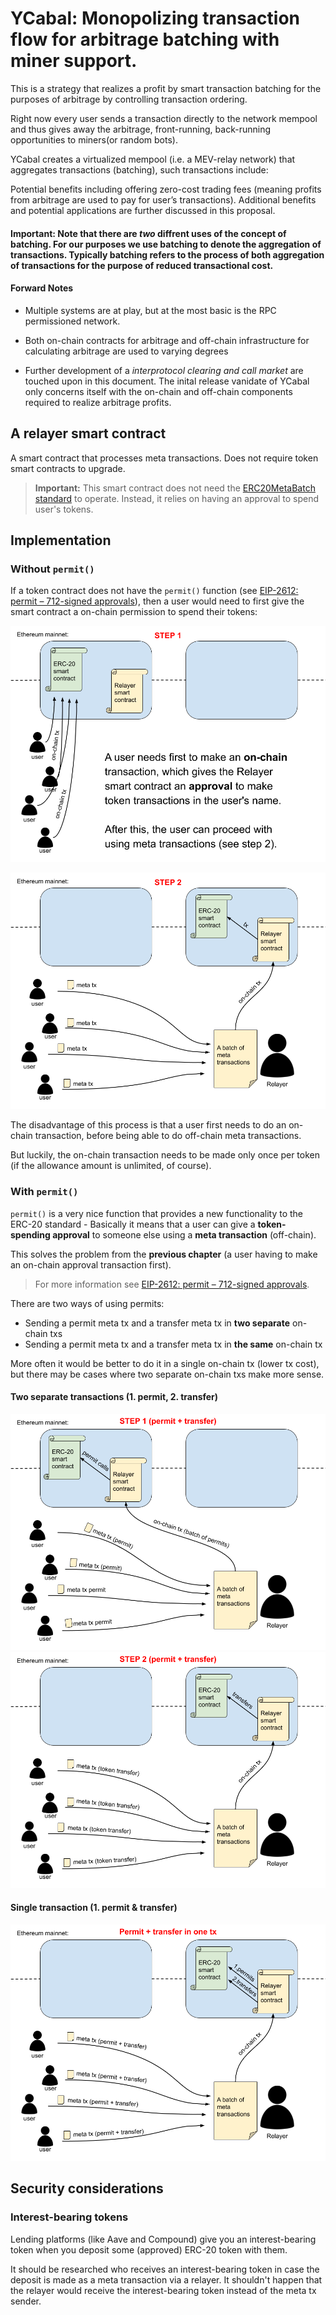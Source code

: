 
<!--
----
title: Backbone Cabal 
status soft proposal, draft
version: 0.2.8
platforms: sushiswap, yearn finance, keep3r
---
-->

# YCabal: Monopolizing transaction flow for arbitrage batching with miner support.

This is a strategy that realizes a profit by smart transaction batching for the purposes of arbitrage by controlling transaction ordering.

Right now every user sends a transaction directly to the network mempool and thus gives away the arbitrage, front-running, back-running opportunities to miners(or random bots).

YCabal creates a virtualized mempool (i.e. a MEV-relay network) that aggregates transactions (batching), such transactions include:

Potential benefits including offering zero-cost trading fees (meaning profits from arbitrage are used to pay for user’s transactions). Additional benefits and potential applications are further discussed in this proposal.

#### Important: Note that there are *two* diffrent uses of the concept of **batching**. For our purposes we use **batching** to denote the aggregation of transactions. Typically batching refers to the process of both aggregation of transactions for the purpose of reduced transactional cost. 

#### Forward Notes 

- Multiple systems are at play, but at the most basic is the RPC permissioned network. 

- Both on-chain contracts for arbitrage and off-chain infrastructure for calculating  arbitrage are used to varying degrees

- Further development of a *interprotocol clearing and call market* are touched upon in this document. The inital release vanidate of YCabal only concerns itself 
with the on-chain and off-chain components required to realize arbitrage profits.


## A relayer smart contract

A smart contract that processes meta transactions. Does not require token smart contracts to upgrade.

> **Important:** This smart contract does not need the [ERC20MetaBatch standard](https://github.com/defifuture/erc20-batched-meta-transactions) to operate. Instead, it relies on having an approval to spend user's tokens.

## Implementation

### Without `permit()`

If a token contract does not have the `permit()` function (see [EIP-2612: permit – 712-signed approvals](https://eips.ethereum.org/EIPS/eip-2612)), then a user would need to first give the smart contract a on-chain permission to spend their tokens:

![](img/meta-txs-via-relayer-smart-contract-part-1.png)

![](img/meta-txs-via-relayer-smart-contract-part-2.png)

The disadvantage of this process is that a user first needs to do an on-chain transaction, before being able to do off-chain meta transactions. 

But luckily, the on-chain transaction needs to be made only once per token (if the allowance amount is unlimited, of course).

### With `permit()`

`permit()` is a very nice function that provides a new functionality to the ERC-20 standard - Basically it means that a user can give a **token-spending approval** to someone else using a **meta transaction** (off-chain). 

This solves the problem from the **previous chapter** (a user having to make an on-chain approval transaction first).

> For more information see [EIP-2612: permit – 712-signed approvals](https://eips.ethereum.org/EIPS/eip-2612).

There are two ways of using permits:

- Sending a permit meta tx and a transfer meta tx in **two separate** on-chain txs
- Sending a permit meta tx and a transfer meta tx in **the same** on-chain tx

More often it would be better to do it in a single on-chain tx (lower tx cost), but there may be cases where two separate on-chain txs make more sense.

#### Two separate transactions (1. permit, 2. transfer)

![](img/meta-txs-permit-relayer-two-steps-1.png)
![](img/meta-txs-permit-relayer-two-steps-2.png)

#### Single transaction (1. permit & transfer)

![](img/meta-txs-permit-relayer-single-step.png)

## Security considerations

### Interest-bearing tokens

Lending platforms (like Aave and Compound) give you an interest-bearing token when you deposit some (approved) ERC-20 token with them.

It should be researched who receives an interest-bearing token in case the deposit is made as a meta transaction via a relayer. It shouldn't happen that the relayer would receive the interest-bearing token instead of the meta tx sender.
